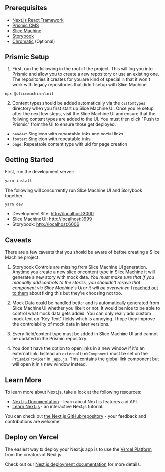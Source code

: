 ## Prerequisites

- [Next.js React Framework](https://nextjs.org/)
- [Prismic CMS](https://prismic.io/)
- [Slice Machine](https://www.slicemachine.dev/)
- [Storybook](https://storybook.js.org/)
- [Chromatic](https://www.chromatic.com/) (Optional)

## Prismic Setup

1. First, run the following in the root of the project. This will log you into Prismic and allow you to create a new repository or use an existing one. The repositories it creates for you are kind of special in that it won't work with legacy repositories that didn't setup with Slice Machine.

```
npx @slicemachine/init
```

2. Content types should be added automatically via the `customtypes` directory when you first start up Slice Machine UI. Once you're setup after the next few steps, visit the Slice Machine UI and ensure that the follwing content types are added to the UI. You must then click "Push to Prismic" from the UI to ensure those get deployed.

- `header`: Singleton with repeatable links and social links
- `footer`: Singleton with repeatable links
- `page`: Repeatable content type with uid for page creation

## Getting Started

First, run the development server:

```bash
yarn install
```

The following will concurrently run Slice Machine UI and Storybook together.

```
yarn dev
```

- Development Site: [http://localhost:3000](http://localhost:3000)
- Slice Machine UI: [http://localhost:9999](http://localhost:9999)
- Storybook: [http://localhost:6006](http://localhost:6006)

## Caveats

There are a few caveats that you should be aware of before creating a Slice Machine project.

1. Storybook Controls are missing from Slice Machine UI generation. Anytime you create a new slice or content type in Slice Machine it will generate a new story with mock data. _You must make sure that if you manually add controls to the stories, you shouldn't resave that component via Slice Machine's UI or it will be overwritten_ I [reached out to them](https://github.com/prismicio/slice-machine/issues/441) about fixing this but they're choosing not too.

2. Mock Data could be handled better and is automatically generated from Slice Machine UI whether you like it or not. It would be nice to be able to control what mock data gets added. You can only really add custom mock text on "Key Text" fields which is annoying. I hope they improve the controlability of mock data in later versions.

3. Every field/content type must be added in Slice Machine UI and cannot be updated in the Prismic repository.

4. You don't have the option to open links in a new window if it's an external link. Instead an `externalLinkComponent` must be set on the `PrismicProvider` in `_app.js`. This contains the global link component but will open it in a new window instead.

## Learn More

To learn more about Next.js, take a look at the following resources:

- [Next.js Documentation](https://nextjs.org/docs) - learn about Next.js features and API.
- [Learn Next.js](https://nextjs.org/learn) - an interactive Next.js tutorial.

You can check out [the Next.js GitHub repository](https://github.com/vercel/next.js/) - your feedback and contributions are welcome!

## Deploy on Vercel

The easiest way to deploy your Next.js app is to use the [Vercel Platform](https://vercel.com/new?utm_medium=default-template&filter=next.js&utm_source=create-next-app&utm_campaign=create-next-app-readme) from the creators of Next.js.

Check out our [Next.js deployment documentation](https://nextjs.org/docs/deployment) for more details.

